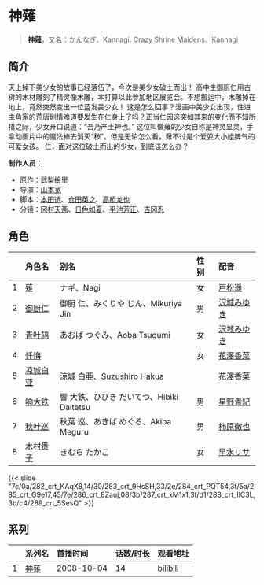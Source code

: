 # 神薙


> <u>**[神薙](http://bgm.tv/subject/902)**</u>，又名：かんなぎ、Kannagi: Crazy Shrine Maidens、Kannagi

## 简介


天上掉下美少女的故事已经落伍了，今次是美少女破土而出！
高中生御厨仁用古树的木材雕刻了精灵像木雕，本打算以此参加地区展览会。不想搬运中，木雕掉在地上，竟然突然变出一位蓝发美少女！
这是怎么回事？漫画中美少女出现，住进主角家的荒唐剧情难道要发生在仁身上了吗？正当仁因这突如其来的变化而不知所措之际，少女开口说道：“吾乃产土神也。”
这位叫做薙的少女自称是神灵显灵，手拿动画片中的魔法棒去消灭“秽”。但是无论怎么看，薙不过是个爱耍大小姐脾气的可爱女孩。
仁，面对这位破土而出的少女，到底该怎么办？

**制作人员：**
- 原作：[武梨绘里](http://bgm.tv/person/3558)
- 导演：[山本宽](http://bgm.tv/person/2027)
- 脚本：[本田透](http://bgm.tv/person/24346)、[仓田英之](http://bgm.tv/person/375)、[高桥龙也](http://bgm.tv/person/6718)
- 分镜：[冈村天斋](http://bgm.tv/person/920)、[日色如夏](http://bgm.tv/person/3137)、[平池芳正](http://bgm.tv/person/2755)、[吉冈忍](http://bgm.tv/person/7379)

## 角色

|     |   角色名   |   别名  | 性别 |  配音  |
|:--- |:------  |:----      |:---  |:--   |
| 1 | [薙](http://bgm.tv/character/282) | ナギ、Nagi | 女 | [戸松遥](http://bgm.tv/person/4856) |
| 2 | [御厨仁](http://bgm.tv/character/283) | 御厨 仁、みくりや じん、Mikuriya Jin | 男 | [沢城みゆき](http://bgm.tv/person/4244) |
| 3 | [青叶鸫](http://bgm.tv/character/284) | あおば つぐみ、Aoba Tsugumi | 女 | [沢城みゆき](http://bgm.tv/person/4244) |
| 4 | [忏悔](http://bgm.tv/character/285) |  | 女 | [花澤香菜](http://bgm.tv/person/4765) |
| 5 | [凉城白亚](http://bgm.tv/character/286) | 涼城 白亜、Suzushiro Hakua |  | [花澤香菜](http://bgm.tv/person/4765) |
| 6 | [响大铁](http://bgm.tv/character/287) | 響 大鉄、ひびき だいてつ、Hibiki Daitetsu | 男 | [星野貴紀](http://bgm.tv/person/4636) |
| 7 | [秋叶巡](http://bgm.tv/character/288) | 秋葉 巡、あきば めぐる、Akiba Meguru | 男 | [柿原徹也](http://bgm.tv/person/4782) |
| 8 | [木村贵子](http://bgm.tv/character/289) | きむら たかこ | 女 | [早水リサ](http://bgm.tv/person/4623) |

{{< slide "7c/0a/282_crt_KAqX8,14/30/283_crt_9HsSH,33/2e/284_crt_PQT54,3f/5a/285_crt_G9e17,45/7e/286_crt_8Zauj,08/3b/287_crt_xM1x1,3f/d1/288_crt_IlC3L,3b/c4/289_crt_5SesQ" >}}

## 系列

|     |   系列名   |   首播时间  | 话数/时长  | 观看地址 |
|:---  |:------    |:----      |:---       |:---  |
| 1 |[神薙](https://bgm.tv/subject/902)| 2008-10-04 | 14 | [bilibili](https://www.bilibili.com/bangumi/play/ss1185)  |



